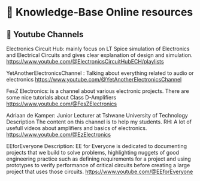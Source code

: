 
# 📘 Knowledge-Base Online resources

## 🧩 Youtube Channels
Electronics Circuit Hub:  mainly focus on LT Spice simulation of Electronics 
and Electrical Circuits and gives clear explanation of design and simulation.
https://www.youtube.com/@ElectronicsCircuitHubECH/playlists

YetAnotherElectronicsChannel : Talking about everything related to audio or electronics
https://www.youtube.com/@YetAnotherElectronicsChannel


FesZ Electronics: is a channel about various electronic projects. There are some nice tutorials about Class D-Amplifiers
https://www.youtube.com/@FesZElectronics

Adriaan de Kamper: Junior Lecturer at Tshwane University of Technology
Description
The content on this channel is to help my students.
RH: A lot of usefull videos about amplifiers and basics of electronics.
https://www.youtube.com/@EzElectronics


EEforEveryone
Description: EE for Everyone is dedicated to documenting projects that we build to solve problems, highlighting nuggets 
of good engineering practice such as defining requirements for a project and using prototypes to verify performance of 
critical circuits before creating a large project that uses those circuits.
https://www.youtube.com/@EEforEveryone